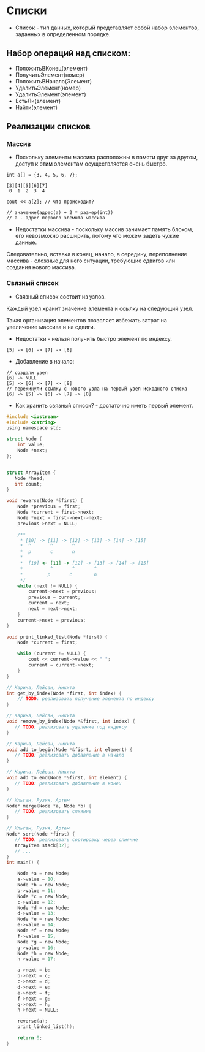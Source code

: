 # Списки

* Список - тип данных, который представляет собой набор элементов, заданных в определенном порядке. 

## Набор операций над списком:

- ПоложитьВКонец(элемент)
- ПолучитьЭлемент(номер)
- ПоложитьВНачало(Элемент)
- УдалитьЭлемент(номер)
- УдалитьЭлемент(элемент)
- ЕстьЛи(элемент)
- Найти(элемент)

## Реализации списков

### Массив

* Поскольку элементы массива расположны в памяти друг за другом, доступ к этим элементам осуществляется очень быстро.

```
int a[] = {3, 4, 5, 6, 7};

[3][4][5][6][7]
 0  1  2  3  4

cout << a[2]; // что происходит?

// значение(адрес(a) + 2 * размер(int))
// а - адрес первого элемнта массива 
```

* Недостатки массива - поскольку массив занимает память блоком, его невозможно расширить, потому что можем задеть чужие данные.

Следовательно, вставка в конец, начало, в середину, переполнение массива - сложные для него ситуации, требующие сдвигов или создания нового массива.

### Связный список

* Связный список состоит из узлов.

Каждый узел хранит значение элемента и ссылку на следующий узел.

Такая организация элементов позволяет избежать затрат на увеличение массива и на сдвиги.

* Недостатки - нельзя получить быстро элемент по индексу.

```
[5] -> [6] -> [7] -> [8]
```
* Добавление в начало:

```
// создали узел
[6] -> NULL
[5] -> [6] -> [7] -> [8]
// перекинули ссылку с нового узла на первый узел исходного списка
[6] -> [5] -> [6] -> [7] -> [8]
```

* Как хранить связный список? - достаточно иметь первый элемент.

```C
#include <iostream>
#include <cstring>
using namespace std;

struct Node {
    int value;
    Node *next;
};


struct ArrayItem {
   Node *head;
   int count;
}

void reverse(Node *&first) {
    Node *previous = first;
    Node *current = first->next;
    Node *next = first->next->next;
    previous->next = NULL;

    /**
     * [10] -> [11] -> [12] -> [13] -> [14] -> [15]
     *  ^       ^       ^
     *  p       c       n
     *
     *  [10] <- [11] -> [12] -> [13] -> [14] -> [15]
     *          ^       ^       ^
     *         p       c        n
     */
    while (next != NULL) {
        current->next = previous;
        previous = current;
        current = next;
        next = next->next;
    }
    current->next = previous;
}

void print_linked_list(Node *first) {
    Node *current = first;

    while (current != NULL) {
        cout << current->value << " ";
        current = current->next;
    }
}

// Карина, Лейсан, Никита
int get_by_index(Node *first, int index) {
    // TODO: реализовать получение элемента по индексу
}

// Карина, Лейсан, Никита
void remove_by_index(Node *&first, int index) {
   // TODO: реализовать удаление под индексу
}

// Карина, Лейсан, Никита
void add_to_begin(Node *&fisrt, int element) {
   // TODO: реализовать добавление в начало
}

// Карина, Лейсан, Никита
void add_to_end(Node *&first, int element) {
   // TODO: реализовать добавление в конец
}

// Ильгам, Рузия, Артем
Node* merge(Node *a, Node *b) {
   // TODO: реализовать слияние
}

// Ильгам, Рузия, Артем
Node* sort(Node *first) {
   // TODO: реализовать сортировку через слияние
   ArrayItem stack[32];
   // ...
}
int main() {

    Node *a = new Node;
    a->value = 10;
    Node *b = new Node;
    b->value = 11;
    Node *c = new Node;
    c->value = 12;
    Node *d = new Node;
    d->value = 13;
    Node *e = new Node;
    e->value = 14;
    Node *f = new Node;
    f->value = 15;
    Node *g = new Node;
    g->value = 16;
    Node *h = new Node;
    h->value = 17;

    a->next = b;
    b->next = c;
    c->next = d;
    d->next = e;
    e->next = f;
    f->next = g;
    g->next = h;
    h->next = NULL;

    reverse(a);
    print_linked_list(h);

    return 0;
}
```
